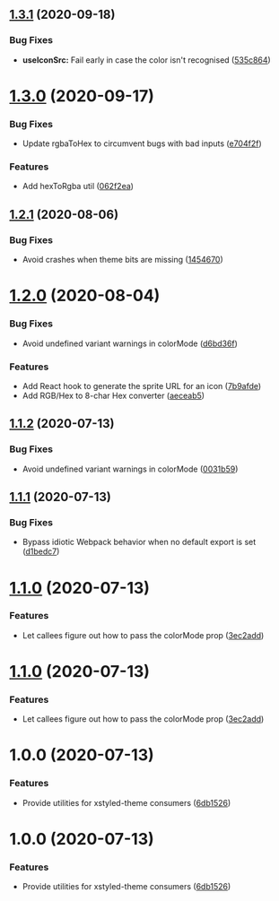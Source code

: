 ## [1.3.1](https://github.com/La-Javaness/xstyled-theme-system/compare/v1.3.0...v1.3.1) (2020-09-18)


### Bug Fixes

* **useIconSrc:** Fail early in case the color isn't recognised ([535c864](https://github.com/La-Javaness/xstyled-theme-system/commit/535c86498a0a8b7bb94315db32f2ccf402648031))

# [1.3.0](https://github.com/La-Javaness/xstyled-theme-system/compare/v1.2.1...v1.3.0) (2020-09-17)


### Bug Fixes

* Update rgbaToHex to circumvent bugs with bad inputs ([e704f2f](https://github.com/La-Javaness/xstyled-theme-system/commit/e704f2f5a02b55614a4c5799ade3dfaf4595ad4d))


### Features

* Add hexToRgba util ([062f2ea](https://github.com/La-Javaness/xstyled-theme-system/commit/062f2ea6d4d012253e22c5638a268d2dc099eebf))

## [1.2.1](https://github.com/La-Javaness/xstyled-theme-system/compare/v1.2.0...v1.2.1) (2020-08-06)


### Bug Fixes

* Avoid crashes when theme bits are missing ([1454670](https://github.com/La-Javaness/xstyled-theme-system/commit/1454670994aa01fded987a1b73abf110d8064370))

# [1.2.0](https://github.com/La-Javaness/xstyled-theme-system/compare/v1.1.2...v1.2.0) (2020-08-04)


### Bug Fixes

* Avoid undefined variant warnings in colorMode ([d6bd36f](https://github.com/La-Javaness/xstyled-theme-system/commit/d6bd36f0e02ad3d5fd65b48c261f7c7efd2c1639))


### Features

* Add React hook to generate the sprite URL for an icon ([7b9afde](https://github.com/La-Javaness/xstyled-theme-system/commit/7b9afde8ecb4c4781b0c66de3418bfc53646b0b3))
* Add RGB/Hex to 8-char Hex converter ([aeceab5](https://github.com/La-Javaness/xstyled-theme-system/commit/aeceab564d29c2cdb69d2d3bbc9be50dba4f2019))

## [1.1.2](https://github.com/La-Javaness/xstyled-theme-system/compare/v1.1.1...v1.1.2) (2020-07-13)


### Bug Fixes

* Avoid undefined variant warnings in colorMode ([0031b59](https://github.com/La-Javaness/xstyled-theme-system/commit/0031b599dd9424a05403a16169493bd3a2374376))

## [1.1.1](https://github.com/La-Javaness/xstyled-theme-system/compare/v1.1.0...v1.1.1) (2020-07-13)


### Bug Fixes

* Bypass idiotic Webpack behavior when no default export is set ([d1bedc7](https://github.com/La-Javaness/xstyled-theme-system/commit/d1bedc79dcdf1879b3c8ab29521649185a6a1927))

# [1.1.0](https://github.com/La-Javaness/xstyled-theme-system/compare/v1.0.0...v1.1.0) (2020-07-13)


### Features

* Let callees figure out how to pass the colorMode prop ([3ec2add](https://github.com/La-Javaness/xstyled-theme-system/commit/3ec2add6152a700cb74f09b629f8eee646cdb707))

# [1.1.0](https://github.com/La-Javaness/xstyled-theme-system/compare/v1.0.0...v1.1.0) (2020-07-13)


### Features

* Let callees figure out how to pass the colorMode prop ([3ec2add](https://github.com/La-Javaness/xstyled-theme-system/commit/3ec2add6152a700cb74f09b629f8eee646cdb707))

# 1.0.0 (2020-07-13)


### Features

* Provide utilities for xstyled-theme consumers ([6db1526](https://github.com/La-Javaness/xstyled-theme-system/commit/6db152641abe592a36d06db3c6df85ae4e47d55a))

# 1.0.0 (2020-07-13)


### Features

* Provide utilities for xstyled-theme consumers ([6db1526](https://github.com/La-Javaness/xstyled-theme-system/commit/6db152641abe592a36d06db3c6df85ae4e47d55a))
